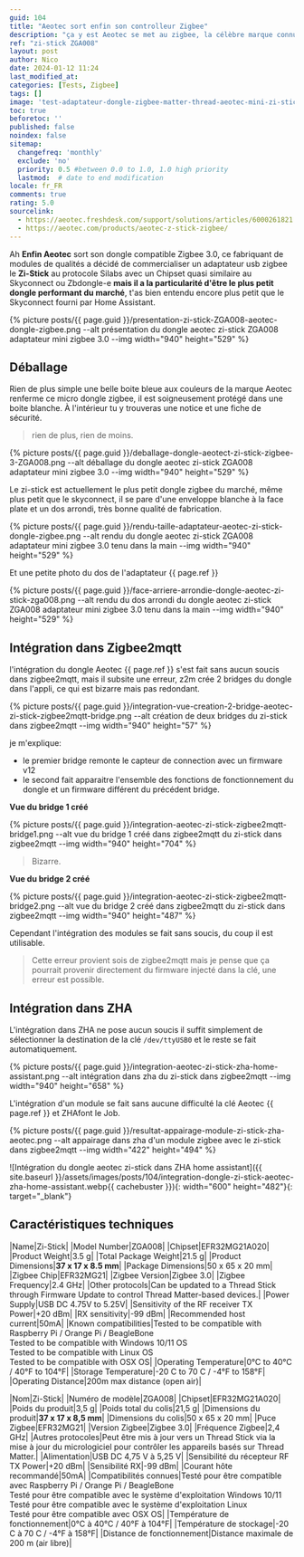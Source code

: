 ```yaml
---
guid: 104
title: "Aeotec sort enfin son controlleur Zigbee"
description: "ça y est Aeotec se met au zigbee, la célèbre marque connue pour ses modules de qualités sort enfin un controlleur zigbee le zi-stick"
ref: "zi-stick ZGA008"
layout: post
author: Nico
date: 2024-01-12 11:24
last_modified_at: 
categories: [Tests, Zigbee]
tags: []
image: 'test-adaptateur-dongle-zigbee-matter-thread-aeotec-mini-zi-stick-ZGA008.png'
toc: true
beforetoc: ''
published: false
noindex: false
sitemap:
  changefreq: 'monthly'
  exclude: 'no'
  priority: 0.5 #between 0.0 to 1.0, 1.0 high priority
  lastmod:  # date to end modification
locale: fr_FR
comments: true
rating: 5.0 
sourcelink:
  - https://aeotec.freshdesk.com/support/solutions/articles/6000261821
  - https://aeotec.com/products/aeotec-z-stick-zigbee/
---
```


Ah **Enfin Aeotec** sort son dongle compatible Zigbee 3.0, ce fabriquant de modules de qualités a décidé de commercialiser un adaptateur usb zigbee le **Zi-Stick** au protocole Silabs avec un Chipset quasi similaire au Skyconnect ou Zbdongle-e **mais il a la particularité d'être le plus petit dongle performant du marché**, t'as bien entendu encore plus petit que le Skyconnect fourni par Home Assistant.

{% picture posts/{{ page.guid }}/presentation-zi-stick-ZGA008-aeotec-dongle-zigbee.png --alt présentation du dongle aeotec zi-stick ZGA008 adaptateur mini zigbee 3.0 --img width="940" height="529" %}

## Déballage

Rien de plus simple une belle boite bleue aux couleurs de la marque Aeotec renferme ce micro dongle zigbee, il est soigneusement protégé dans une boite blanche. À l'intérieur tu y trouveras une notice et une fiche de sécurité.

> rien de plus, rien de moins.
 
{% picture posts/{{ page.guid }}/deballage-dongle-aeotect-zi-stick-zigbee-3-ZGA008.png --alt déballage du dongle aeotec zi-stick ZGA008 adaptateur mini zigbee 3.0 --img width="940" height="529" %}

Le zi-stick est actuellement le plus petit dongle zigbee du marché, même plus petit que le skyconnect, il se pare d'une enveloppe blanche à la face plate et un dos arrondi, très bonne qualité de fabrication.

{% picture posts/{{ page.guid }}/rendu-taille-adaptateur-aeotec-zi-stick-dongle-zigbee.png --alt rendu du dongle aeotec zi-stick ZGA008 adaptateur mini zigbee 3.0 tenu dans la main --img width="940" height="529" %}

Et une petite photo du dos de l'adaptateur {{ page.ref }}

{% picture posts/{{ page.guid }}/face-arriere-arrondie-dongle-aeotec-zi-stick-zga008.png --alt rendu du dos arrondi du dongle aeotec zi-stick ZGA008 adaptateur mini zigbee 3.0 tenu dans la main --img width="940" height="529" %}

## Intégration dans Zigbee2mqtt

l'intégration du dongle Aeotec {{ page.ref }} s'est fait sans aucun soucis dans zigbee2mqtt, mais il subsite une erreur, z2m crée 2 bridges du dongle dans l'appli, ce qui est bizarre mais pas redondant. 

{% picture posts/{{ page.guid }}/integration-vue-creation-2-bridge-aeotec-zi-stick-zigbee2mqtt-bridge.png --alt création de deux bridges du zi-stick dans zigbee2mqtt --img width="940" height="57" %}

je m'explique:
- le premier bridge remonte le capteur de connection avec un firmware v12
- le second fait apparaitre l'ensemble des fonctions de fonctionnement du dongle et un firmware différent du précédent bridge.

**Vue du bridge 1 créé**

{% picture posts/{{ page.guid }}/integration-aeotec-zi-stick-zigbee2mqtt-bridge1.png --alt vue du bridge 1 créé dans zigbee2mqtt du zi-stick dans zigbee2mqtt --img width="940" height="704" %}

> Bizarre.

**Vue du bridge 2 créé**

{% picture posts/{{ page.guid }}/integration-aeotec-zi-stick-zigbee2mqtt-bridge2.png --alt vue du bridge 2 créé dans zigbee2mqtt du zi-stick dans zigbee2mqtt --img width="940" height="487" %}

Cependant l'intégration des modules se fait sans soucis, du coup il est utilisable. 

> Cette erreur provient sois de zigbee2mqtt mais je pense que ça pourrait provenir directement du firmware injecté dans la clé, une erreur est possible.

## Intégration dans ZHA

L'intégration dans ZHA ne pose aucun soucis il suffit simplement de sélectionner la destination de la clé ```/dev/ttyUSB0``` et le reste se fait automatiquement.

{% picture posts/{{ page.guid }}/integration-aeotec-zi-stick-zha-home-assistant.png --alt intégration dans zha du zi-stick dans zigbee2mqtt --img width="940" height="658" %}

L'intégration d'un module se fait sans aucune difficulté la clé Aeotec {{ page.ref }} et ZHAfont le Job.

{% picture posts/{{ page.guid }}/resultat-appairage-module-zi-stick-zha-aeotec.png --alt appairage dans zha d'un module zigbee avec le zi-stick dans zigbee2mqtt --img width="422" height="494" %}

![Intégration du dongle aeotec zi-stick dans ZHA home assistant]({{ site.baseurl }}/assets/images/posts/104/integration-dongle-zi-stick-aeotec-zha-home-assistant.webp{{ cachebuster }}){: width="600" height="482"}{: target="_blank"}


## Caractéristiques techniques

|Name|Zi-Stick|
|Model Number|ZGA008|
|Chipset|EFR32MG21A020|
|Product Weight|3.5 g|
|Total Package Weight|21.5 g|
|Product Dimensions|**37 x 17 x 8.5 mm**|
|Package Dimensions|50 x 65 x 20 mm|
|Zigbee Chip|EFR32MG21|
|Zigbee Version|Zigbee 3.0|
|Zigbee Frequency|2.4 GHz|
|Other protocols|Can be updated to a Thread Stick through Firmware Update to control Thread Matter-based devices.|
|Power Supply|USB DC 4.75V to 5.25V|
|Sensitivity of the RF receiver TX Power|+20 dBm|
|RX sensitivity|-99 dBm|
|Recommended host current|50mA|
|Known compatibilities|Tested to be compatible with Raspberry Pi / Orange Pi / BeagleBone<br />Tested to be compatible with Windows 10/11 OS<br />Tested to be compatible with Linux OS<br />Tested to be compatible with OSX OS|
|Operating Temperature|0°C to 40°C / 40°F to 104°F|
|Storage Temperature|-20 C to 70 C / -4°F to 158°F|
|Operating Distance|200m max distance (open air)|

|Nom|Zi-Stick|
|Numéro de modèle|ZGA008|
|Chipset|EFR32MG21A020|
|Poids du produit|3,5 g|
|Poids total du colis|21,5 g|
|Dimensions du produit|**37 x 17 x 8,5 mm**|
|Dimensions du colis|50 x 65 x 20 mm|
|Puce Zigbee|EFR32MG21|
|Version Zigbee|Zigbee 3.0|
|Fréquence Zigbee|2,4 GHz|
|Autres protocoles|Peut être mis à jour vers un Thread Stick via la mise à jour du micrologiciel pour contrôler les appareils basés sur Thread Matter.|
|Alimentation|USB DC 4,75 V à 5,25 V|
|Sensibilité du récepteur RF TX Power|+20 dBm|
|Sensibilité RX|-99 dBm|
|Courant hôte recommandé|50mA|
|Compatibilités connues|Testé pour être compatible avec Raspberry Pi / Orange Pi / BeagleBone<br />Testé pour être compatible avec le système d'exploitation Windows 10/11<br />Testé pour être compatible avec le système d'exploitation Linux<br />Testé pour être compatible avec OSX OS|
|Température de fonctionnement|0°C à 40°C / 40°F à 104°F|
|Température de stockage|-20 C à 70 C / -4°F à 158°F|
|Distance de fonctionnement|Distance maximale de 200 m (air libre)|